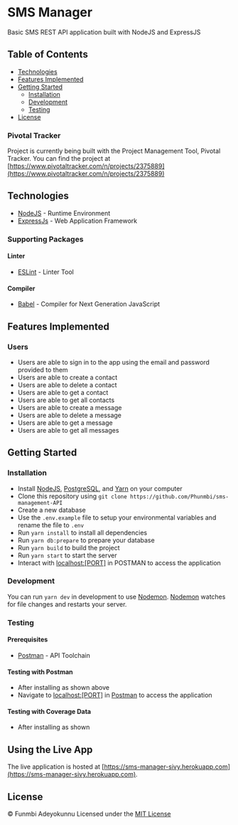 # SMS Manager
Basic SMS REST API application built with NodeJS and ExpressJS
## Table of Contents
* [Technologies](#technologies)
* [Features Implemented](#features-implemented)
* [Getting Started](#getting-started)
  * [Installation](#installation)
  * [Development](#development)
  * [Testing](#testing)
* [License](#license)
### Pivotal Tracker
Project is currently being built with the Project Management Tool, Pivotal Tracker.
You can find the project at [https://www.pivotaltracker.com/n/projects/2375889](https://www.pivotaltracker.com/n/projects/2375889)
## Technologies
* [NodeJS](https://nodejs.org/) - Runtime Environment
* [ExpressJs](https://expressjs.com/) - Web Application Framework
### Supporting Packages
#### Linter
* [ESLint](https://eslint.org/) - Linter Tool
#### Compiler
* [Babel](https://eslint.org/) - Compiler for Next Generation JavaScript
## Features Implemented
### Users
* Users are able to sign in to the app using the email and password provided to them
* Users are able to create a contact
* Users are able to delete a contact
* Users are able to get a contact
* Users are able to get all contacts
* Users are able to create a message
* Users are able to delete a message
* Users are able to get a message
* Users are able to get all messages
## Getting Started
### Installation
* Install [NodeJS](https://nodejs.org/), [PostgreSQL](https://www.postgresql.org/), and [Yarn](https://www.yarnpkg.org/) on your computer
* Clone this repository using `git clone https://github.com/Phunmbi/sms-management-API`
* Create a new database
* Use the `.env.example` file to setup your environmental variables and rename the file to `.env`
* Run `yarn install` to install all dependencies
* Run `yarn db:prepare` to prepare your database
* Run `yarn build` to build the project
* Run `yarn start` to start the server
* Interact with [localhost:[PORT]](http://localhost:[PORT]/) in POSTMAN to access the application
### Development
You can run `yarn dev` in development to use [Nodemon](https://nodemon.io/).
[Nodemon](https://nodemon.io/) watches for file changes and restarts your server.
### Testing
#### Prerequisites
* [Postman](https://getpostman.com/) - API Toolchain
#### Testing with Postman
* After installing as shown above
* Navigate to [localhost:[PORT]](http://localhost:[PORT]/) in [Postman](https://getpostman.com/) to access the application
#### Testing with Coverage Data
* After installing as shown
## Using the Live App
The live application is hosted at [https://sms-manager-sivy.herokuapp.com](https://sms-manager-sivy.herokuapp.com).
## License
&copy; Funmbi Adeyokunnu
Licensed under the [MIT License](https://github.com/Phunmbi/sms-management-API/blob/master/LICENSE)
